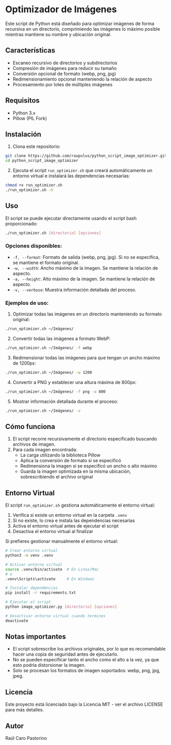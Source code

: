 # Optimizador de Imágenes

Este script de Python está diseñado para optimizar imágenes de forma recursiva en un directorio, comprimiendo las imágenes lo máximo posible mientras mantiene su nombre y ubicación original.

## Características

- Escaneo recursivo de directorios y subdirectorios
- Compresión de imágenes para reducir su tamaño
- Conversión opcional de formato (webp, png, jpg)
- Redimensionamiento opcional manteniendo la relación de aspecto
- Procesamiento por lotes de múltiples imágenes

## Requisitos

- Python 3.x
- Pillow (PIL Fork)

## Instalación

1. Clona este repositorio:

```bash
git clone https://github.com/raupulus/python_script_image_optimizer.git
cd python_script_image_optimizer
```

2. Ejecuta el script `run_optimizer.sh` que creará automáticamente un entorno virtual e instalará las dependencias necesarias:

```bash
chmod +x run_optimizer.sh
./run_optimizer.sh -h
```

## Uso

El script se puede ejecutar directamente usando el script bash proporcionado:

```bash
./run_optimizer.sh [directorio] [opciones]
```

### Opciones disponibles:

- `-f, --format`: Formato de salida (webp, png, jpg). Si no se especifica, se mantiene el formato original.
- `-w, --width`: Ancho máximo de la imagen. Se mantiene la relación de aspecto.
- `-a, --height`: Alto máximo de la imagen. Se mantiene la relación de aspecto.
- `-v, --verbose`: Muestra información detallada del proceso.

### Ejemplos de uso:

1. Optimizar todas las imágenes en un directorio manteniendo su formato original:

```bash
./run_optimizer.sh ~/Imágenes/
```

2. Convertir todas las imágenes a formato WebP:

```bash
./run_optimizer.sh ~/Imágenes/ -f webp
```

3. Redimensionar todas las imágenes para que tengan un ancho máximo de 1200px:

```bash
./run_optimizer.sh ~/Imágenes/ -w 1200
```

4. Convertir a PNG y establecer una altura máxima de 800px:

```bash
./run_optimizer.sh ~/Imágenes/ -f png -a 800
```

5. Mostrar información detallada durante el proceso:

```bash
./run_optimizer.sh ~/Imágenes/ -v
```

## Cómo funciona

1. El script recorre recursivamente el directorio especificado buscando archivos de imagen.
2. Para cada imagen encontrada:
   - La carga utilizando la biblioteca Pillow
   - Aplica la conversión de formato si se especificó
   - Redimensiona la imagen si se especificó un ancho o alto máximo
   - Guarda la imagen optimizada en la misma ubicación, sobrescribiendo el archivo original

## Entorno Virtual

El script `run_optimizer.sh` gestiona automáticamente el entorno virtual:

1. Verifica si existe un entorno virtual en la carpeta `.venv`
2. Si no existe, lo crea e instala las dependencias necesarias
3. Activa el entorno virtual antes de ejecutar el script
4. Desactiva el entorno virtual al finalizar

Si prefieres gestionar manualmente el entorno virtual:

```bash
# Crear entorno virtual
python3 -m venv .venv

# Activar entorno virtual
source .venv/bin/activate  # En Linux/Mac
# o
.venv\Scripts\activate     # En Windows

# Instalar dependencias
pip install -r requirements.txt

# Ejecutar el script
python image_optimizer.py [directorio] [opciones]

# Desactivar entorno virtual cuando termines
deactivate
```

## Notas importantes

- El script sobrescribe los archivos originales, por lo que es recomendable hacer una copia de seguridad antes de ejecutarlo.
- No se pueden especificar tanto el ancho como el alto a la vez, ya que esto podría distorsionar la imagen.
- Solo se procesan los formatos de imagen soportados: webp, png, jpg, jpeg.

## Licencia

Este proyecto está licenciado bajo la Licencia MIT - ver el archivo LICENSE para más detalles.

## Autor

Raúl Caro Pastorino
